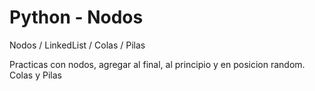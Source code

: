 # Python - Nodos
Nodos / LinkedList / Colas / Pilas

Practicas con nodos, agregar al final, al principio y en posicion random. Colas y Pilas
